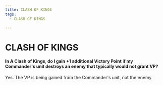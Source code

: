 ```yaml
---
title: CLASH OF KINGS
tags:
  - CLASH OF KINGS

---
```


# CLASH OF KINGS

#### In A Clash of Kings, do I gain +1 additional Victory Point if my Commander's unit destroys an enemy that typically would not grant VP?


 Yes. The VP is being gained from the Commander's unit, not the enemy.


